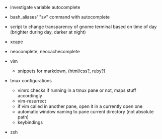 * investigate variable autocomplete
* bash_aliases' "sv" command with autocomplete
* script to change transparency of gnome terminal based on time of day (brighter during day, darker at night)
* xcape
* neocomplete, neocachecomplete

* vim
	* snippets for markdown, (html/css?, ruby?)

* tmux configurations
	* vimrc checks if running in a tmux pane or not, maps stuff accordingly
	* vim-resurrect
	* if vim called in another pane, open it in a currently open one
	* automatic window naming to pane current directory (not absolute path)
	* keybindings
* zsh
